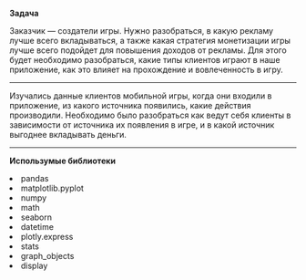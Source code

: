 **Задача**

Заказчик — создатели игры. Нужно разобраться, в какую рекламу лучше всего вкладываться, а также какая стратегия монетизации игры лучше всего подойдет для повышения доходов от рекламы. Для этого будет необходимо разобраться, какие типы клиентов играют в наше приложение, как это влияет на прохождение и вовлеченность в игру.
***
Изучались данные клиентов мобильной игры, когда они входили в приложение, из какого источника появились, какие действия производили. 
Необходимо было разобраться как ведут себя клиенты в зависимости от источника их появления в игре, и в какой источник выгоднее вкладывать деньги.
***
**Использумые библиотеки** 
<li>pandas <li>matplotlib.pyplot  <li>numpy <li>math <li>seaborn <li>datetime <li>plotly.express <li>stats <li>graph_objects <li>display
